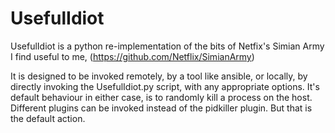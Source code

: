 UsefulIdiot
===========

UsefulIdiot is a python re-implementation of the bits of Netfix's Simian Army I find useful to me, (https://github.com/Netflix/SimianArmy)

It is designed to be invoked remotely, by a tool like ansible, or locally, by directly invoking the UsefulIdiot.py script, with any appropriate options.  It's default behaviour in either case, is to randomly kill a process on the host.  Different plugins can be invoked instead of the pidkiller plugin. But that is the default action.
